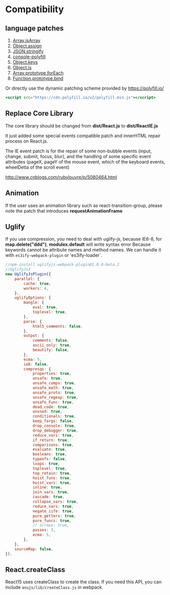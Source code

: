 # Compatibility

## language patches

1. [Array.isArray](https://github.com/juliangruber/isarray/)
2. [Object.assign](https://github.com/ryanhefner/Object.assign)
3. [JSON.stringify](https://github.com/flowersinthesand/stringifyJSON)
4. [console-polyfill](https://github.com/paulmillr/console-polyfill) 
5. [Object.keys](https://github.com/ljharb/object-keys)
6. [Object.is](https://github.com/ljharb/object-is)
7. [Array.prototype.forEach](polyfill/Array.prototype.forEach)
8. [Function.prototype.bind](https://github.com/leahciMic/polyfill-function-prototype-bind)

Or directly use the dynamic patching scheme provided by https://polyfill.io/

```jsx
<script src="https://cdn.polyfill.io/v2/polyfill.min.js"></script>
```

## Replace Core Library

The core library should be changed from **dist/React.js** to **dist/ReactIE.js**

It just added some special events compatible patch and innerHTML repair process on React.js.

The IE event patch is for the repair of some non-bubble events (input, change, submit, focus, blur), and the handling of some specific event attributes (pageX, pageY of the mouse event, which of the keyboard events, wheelDetla of the scroll event)

http://www.cnblogs.com/rubylouvre/p/5080464.html

## Animation

If the user uses an animation library such as react-transition-group, please note the patch that introduces **requestAnimationFrame**

## Uglify

If you use compression, you need to deal with uglify-js, because IE6-8, for **map.delete("ddd")**, **modulex.default** will write syntax error
Because keywords cannot be attribute names and method names. We can handle it with `es3ify-webpack-plugin` or ʻes3ify-loader`.

```javascript
//npm install uglifyjs-webpack-plugin@1.0.0-beta.2  
//UglifyJs3
new UglifyJsPlugin({
    parallel: {
        cache: true,
        workers: 4,
    },
    uglifyOptions: {
        mangle: {
            eval: true,
            toplevel: true,
        },
        parse: {
            html5_comments: false,
        },
        output: {
            comments: false,
            ascii_only: true,
            beautify: false,
        },
        ecma: 5,
        ie8: false,
        compresqs: {
            properties: true,
            unsafe: true,
            unsafe_comps: true,
            unsafe_math: true,
            unsafe_proto: true,
            unsafe_regexp: true,
            unsafe_Func: true,
            dead_code: true,
            unused: true,
            conditionals: true,
            keep_fargs: false,
            drop_console: true,
            drop_debugger: true,
            reduce_vars: true,
            if_return: true,
            comparisons: true,
            evaluate: true,
            booleans: true,
            typeofs: false,
            loops: true,
            toplevel: true,
            top_retain: true,
            hoist_funs: true,
            hoist_vars: true,
            inline: true,
            join_vars: true,
            cascade: true,
            collapse_vars: true,
            reduce_vars: true,
            negate_iife: true,
            pure_getters: true,
            pure_funcs: true,
            // arrows: true,
            passes: 3,
            ecma: 5,
        },
    },
    sourceMap: false,
}),
```

## React.createClass

React15 uses createClass to create the class. If you need this API, you can include `anujs/lib/createClass.js` in webpack.